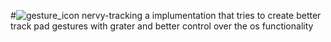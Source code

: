 #![gesture_icon](https://github.com/user-attachments/assets/73949b9f-478a-46eb-a75d-43b44aff8182)
 nervy-tracking
a implumentation that tries to create better track pad gestures with grater and better control over the os functionality
